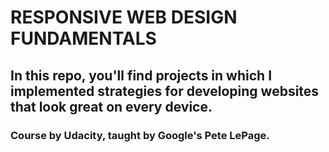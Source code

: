 # RESPONSIVE WEB DESIGN FUNDAMENTALS

## In this repo, you'll find projects in which I implemented strategies for developing websites that look great on every device.

### Course by Udacity, taught by Google's Pete LePage.
